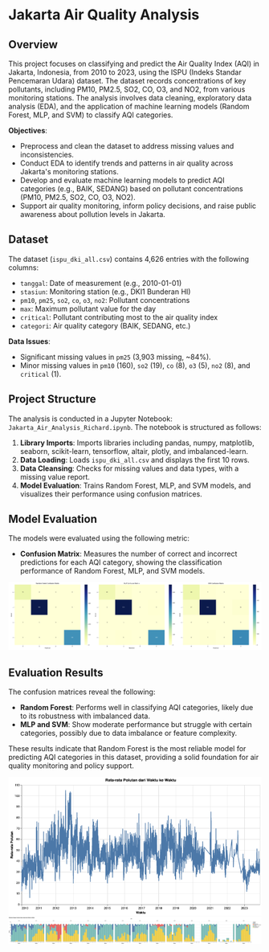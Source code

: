 # Jakarta Air Quality Analysis

## Overview
This project focuses on classifying and predict the Air Quality Index (AQI) in Jakarta, Indonesia, from 2010 to 2023, using the ISPU (Indeks Standar Pencemaran Udara) dataset. The dataset records concentrations of key pollutants, including PM10, PM2.5, SO2, CO, O3, and NO2, from various monitoring stations. The analysis involves data cleaning, exploratory data analysis (EDA), and the application of machine learning models (Random Forest, MLP, and SVM) to classify AQI categories.

**Objectives**:
- Preprocess and clean the dataset to address missing values and inconsistencies.
- Conduct EDA to identify trends and patterns in air quality across Jakarta's monitoring stations.
- Develop and evaluate machine learning models to predict AQI categories (e.g., BAIK, SEDANG) based on pollutant concentrations (PM10, PM2.5, SO2, CO, O3, NO2).
- Support air quality monitoring, inform policy decisions, and raise public awareness about pollution levels in Jakarta.

## Dataset
The dataset (`ispu_dki_all.csv`) contains 4,626 entries with the following columns:
- `tanggal`: Date of measurement (e.g., 2010-01-01)
- `stasiun`: Monitoring station (e.g., DKI1 Bunderan HI)
- `pm10`, `pm25`, `so2`, `co`, `o3`, `no2`: Pollutant concentrations
- `max`: Maximum pollutant value for the day
- `critical`: Pollutant contributing most to the air quality index
- `categori`: Air quality category (BAIK, SEDANG, etc.)

**Data Issues**:
- Significant missing values in `pm25` (3,903 missing, ~84%).
- Minor missing values in `pm10` (160), `so2` (19), `co` (8), `o3` (5), `no2` (8), and `critical` (1).

## Project Structure
The analysis is conducted in a Jupyter Notebook: `Jakarta_Air_Analysis_Richard.ipynb`. The notebook is structured as follows:
1. **Library Imports**: Imports libraries including pandas, numpy, matplotlib, seaborn, scikit-learn, tensorflow, altair, plotly, and imbalanced-learn.
2. **Data Loading**: Loads `ispu_dki_all.csv` and displays the first 10 rows.
3. **Data Cleansing**: Checks for missing values and data types, with a missing value report.
4. **Model Evaluation**: Trains Random Forest, MLP, and SVM models, and visualizes their performance using confusion matrices.

## Model Evaluation
The models were evaluated using the following metric:
- **Confusion Matrix**: Measures the number of correct and incorrect predictions for each AQI category, showing the classification performance of Random Forest, MLP, and SVM models.

![Confusion Matrices](https://github.com/angelalim88/Jakarta-Air-Quality-Index-Classification/blob/main/images/confusion_matrices.png)

## Evaluation Results
The confusion matrices reveal the following:
- **Random Forest**: Performs well in classifying AQI categories, likely due to its robustness with imbalanced data.
- **MLP and SVM**: Show moderate performance but struggle with certain categories, possibly due to data imbalance or feature complexity.

These results indicate that Random Forest is the most reliable model for predicting AQI categories in this dataset, providing a solid foundation for air quality monitoring and policy support.


![Confusion Matrices](https://github.com/angelalim88/Jakarta-Air-Quality-Index-Classification/blob/main/images/average_Jakarta_pollutant.png)
![Confusion Matrices](https://github.com/angelalim88/Jakarta-Air-Quality-Index-Classification/blob/main/images/air_quality_distribution.png)
